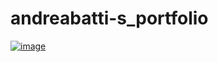 # andreabatti-s_portfolio

[![image](https://github.com/andreabatti/andreabatti-s_portfolio/assets/123306195/2e6f1252-7f38-489e-a163-9197e0b853fa)](https://andreabattista.eu)
